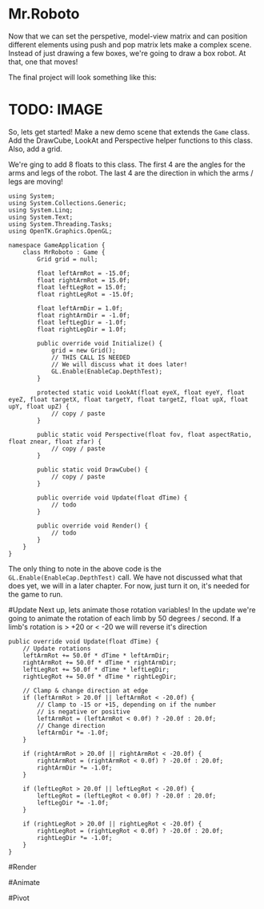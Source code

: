 # Mr.Roboto
Now that we can set the perspetive, model-view matrix and can position different elements using push and pop matrix lets make a complex scene. Instead of just drawing a few boxes, we're going to draw a box robot. At that, one that moves!

The final project will look something like this:

# TODO: IMAGE

So, lets get started! Make a new demo scene that extends the ```Game``` class. Add the DrawCube, LookAt and Perspective helper functions to this class. Also, add a grid.

We're ging to add 8 floats to this class. The first 4 are the angles for the arms and legs of the robot. The last 4 are the direction in which the arms / legs are moving!

```
using System;
using System.Collections.Generic;
using System.Linq;
using System.Text;
using System.Threading.Tasks;
using OpenTK.Graphics.OpenGL;

namespace GameApplication {
    class MrRoboto : Game {
        Grid grid = null;

        float leftArmRot = -15.0f;
        float rightArmRot = 15.0f;
        float leftLegRot = 15.0f;
        float rightLegRot = -15.0f;

        float leftArmDir = 1.0f;
        float rightArmDir = -1.0f;
        float leftLegDir = -1.0f;
        float rightLegDir = 1.0f;

        public override void Initialize() {
            grid = new Grid();
            // THIS CALL IS NEEDED
            // We will discuss what it does later!
            GL.Enable(EnableCap.DepthTest);
        }

        protected static void LookAt(float eyeX, float eyeY, float eyeZ, float targetX, float targetY, float targetZ, float upX, float upY, float upZ) {
            // copy / paste
        }

        public static void Perspective(float fov, float aspectRatio, float znear, float zfar) {
            // copy / paste
        }

        public static void DrawCube() {
            // copy / paste
        }

        public override void Update(float dTime) {
            // todo
        }

        public override void Render() {
            // todo
        }
    }
}
```

The only thing to note in the above code is the ```GL.Enable(EnableCap.DepthTest)``` call. We have not discussed what that does yet, we will in a later chapter. For now, just turn it on, it's needed for the game to run.

#Update
Next up, lets animate those rotation variables! In the update we're going to animate the rotation of each limb by 50 degrees / second. If a limb's rotation is > +20 or < -20 we will reverse it's direction

```
public override void Update(float dTime) {
    // Update rotations
    leftArmRot += 50.0f * dTime * leftArmDir;
    rightArmRot += 50.0f * dTime * rightArmDir;
    leftLegRot += 50.0f * dTime * leftLegDir;
    rightLegRot += 50.0f * dTime * rightLegDir;

    // Clamp & change direction at edge
    if (leftArmRot > 20.0f || leftArmRot < -20.0f) {
        // Clamp to -15 or +15, depending on if the number
        // is negative or positive
        leftArmRot = (leftArmRot < 0.0f) ? -20.0f : 20.0f;
        // Change direction
        leftArmDir *= -1.0f;
    }
    
    if (rightArmRot > 20.0f || rightArmRot < -20.0f) {
        rightArmRot = (rightArmRot < 0.0f) ? -20.0f : 20.0f;
        rightArmDir *= -1.0f;
    }

    if (leftLegRot > 20.0f || leftLegRot < -20.0f) {
        leftLegRot = (leftLegRot < 0.0f) ? -20.0f : 20.0f;
        leftLegDir *= -1.0f;
    }

    if (rightLegRot > 20.0f || rightLegRot < -20.0f) {
        rightLegRot = (rightLegRot < 0.0f) ? -20.0f : 20.0f;
        rightLegDir *= -1.0f;
    }
}
```

#Render

#Animate

#Pivot